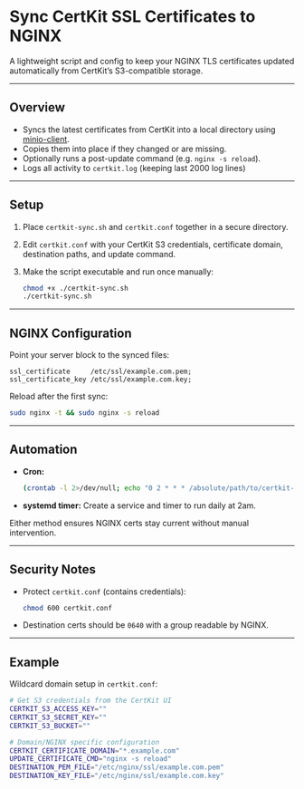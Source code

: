 # Sync CertKit SSL Certificates to NGINX

A lightweight script and config to keep your NGINX TLS certificates updated automatically from CertKit’s S3-compatible storage.

---

## Overview

* Syncs the latest certificates from CertKit into a local directory using [minio-client](https://docs.min.io/community/minio-object-store/reference/minio-mc.html#quickstart).
* Copies them into place if they changed or are missing.
* Optionally runs a post-update command (e.g. `nginx -s reload`).
* Logs all activity to `certkit.log` (keeping last 2000 log lines)

---

## Setup

1. Place `certkit-sync.sh` and `certkit.conf` together in a secure directory.
2. Edit `certkit.conf` with your CertKit S3 credentials, certificate domain, destination paths, and update command.
3. Make the script executable and run once manually:

   ```bash
   chmod +x ./certkit-sync.sh
   ./certkit-sync.sh
   ```

---

## NGINX Configuration

Point your server block to the synced files:

```nginx
ssl_certificate     /etc/ssl/example.com.pem;
ssl_certificate_key /etc/ssl/example.com.key;
```

Reload after the first sync:

```bash
sudo nginx -t && sudo nginx -s reload
```

---

## Automation

* **Cron:**

  ```bash
  (crontab -l 2>/dev/null; echo "0 2 * * * /absolute/path/to/certkit-sync.sh") | crontab -
  ```
* **systemd timer:** Create a service and timer to run daily at 2am.

Either method ensures NGINX certs stay current without manual intervention.

---

## Security Notes

* Protect `certkit.conf` (contains credentials):

  ```bash
  chmod 600 certkit.conf
  ```
* Destination certs should be `0640` with a group readable by NGINX.

---

## Example

Wildcard domain setup in `certkit.conf`:

```bash
# Get S3 credentials from the CertKit UI
CERTKIT_S3_ACCESS_KEY=""
CERTKIT_S3_SECRET_KEY=""
CERTKIT_S3_BUCKET=""

# Domain/NGINX specific configuration
CERTKIT_CERTIFICATE_DOMAIN="*.example.com"
UPDATE_CERTIFICATE_CMD="nginx -s reload"
DESTINATION_PEM_FILE="/etc/nginx/ssl/example.com.pem"
DESTINATION_KEY_FILE="/etc/nginx/ssl/example.com.key"
```
